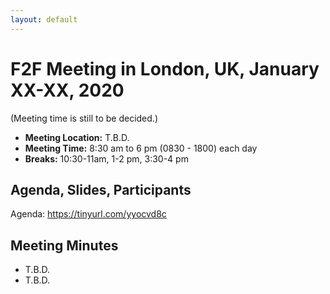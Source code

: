 ```yaml
---
layout: default
---
```


# F2F Meeting in London, UK, January XX-XX, 2020

(Meeting time is still to be decided.)

* **Meeting Location:** T.B.D.
* **Meeting Time:** 8:30 am to 6 pm (0830 - 1800) each day
* **Breaks:** 10:30-11am, 1-2 pm, 3:30-4 pm

## Agenda, Slides, Participants

Agenda: https://tinyurl.com/yyocvd8c


## Meeting Minutes

* T.B.D.
* T.B.D.
